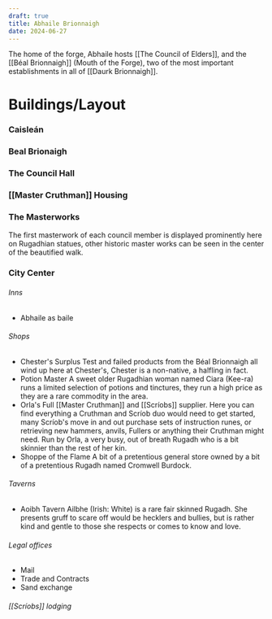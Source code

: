 ```yaml
---
draft: true
title: Abhaile Brionnaigh
date: 2024-06-27
---
```

The home of the forge, Abhaile hosts [[The Council of Elders]], and the [[Béal Brionnaigh]] (Mouth of the Forge), two of the most important establishments in all of [[Daurk Brionnaigh]]. 

# Buildings/Layout
### Caisleán
### Beal Brionaigh
### The Council Hall
### [[Master Cruthman]] Housing

### The Masterworks
 The first masterwork of each council member is displayed prominently here on Rugadhian statues, other historic master works can be seen in the center of the beautified walk.
### City Center
###### Inns
 - Abhaile as baile
###### Shops
- Chester's Surplus
	Test and failed products from the Béal Brionnaigh all wind up here at Chester's, Chester is a non-native, a halfling in fact.
- Potion Master
	A sweet older Rugadhian woman named Ciara (Kee-ra) runs a limited selection of potions and tinctures, they run a high price as they are a rare commodity in the area.
- Orla's
	Full [[Master Cruthman]] and [[Scríobs]] supplier. Here you can find everything a Cruthman and Scríob duo would need to get started, many Scríob's move in and out purchase sets of instruction runes, or retrieving new hammers, anvils, Fullers or anything their Cruthman might need.
	Run by Orla, a very busy, out of breath Rugadh who is a bit skinnier than the rest of her kin.
- Shoppe of the Flame
	A bit of a pretentious general store owned by a bit of a pretentious Rugadh named Cromwell Burdock.
###### Taverns
 - Aoibh Tavern
	 Ailbhe (Irish: White) is a rare fair skinned Rugadh. She presents gruff to scare off would be hecklers and bullies, but is rather kind and gentle to those she respects or comes to know and love.
###### Legal offices
- Mail
- Trade and Contracts
- Sand exchange
###### [[Scríobs]] lodging